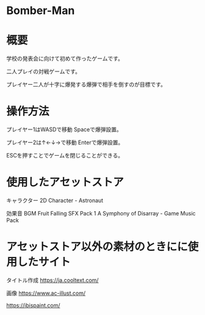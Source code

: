 # Bomber-Man

# 概要

学校の発表会に向けて初めて作ったゲームです。

二人プレイの対戦ゲームです。

プレイヤー二人が十字に爆発する爆弾で相手を倒すのが目標です。

# 操作方法

プレイヤー1はWASDで移動 Spaceで爆弾設置。

プレイヤー2は↑←↓→で移動 Enterで爆弾設置。

ESCを押すことでゲームを閉じることができる。

# 使用したアセットストア

キャラクター 
2D Character - Astronaut

効果音 BGM
Fruit Falling SFX Pack 1
A Symphony of Disarray - Game Music Pack

# アセットストア以外の素材のときにに使用したサイト
タイトル作成
https://ja.cooltext.com/

画像
https://www.ac-illust.com/

https://ibispaint.com/
